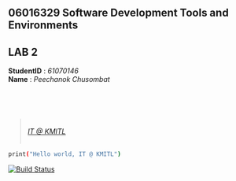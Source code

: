 ## **06016329 Software Development Tools and Environments**
## **LAB 2** 

**StudentID** : *61070146*  
**Name** : *Peechanok Chusombat*  
## <br>


> <br> *<ins>[IT @ KMITL](https://www.it.kmitl.ac.th)* 
  <br><br>
``` sh
print("Hello world, IT @ KMITL")
```
[![Build Status](https://www.it.kmitl.ac.th/wp-content/themes/itkmitl2017wp/img/nav-thai.svg)](https://www.it.kmitl.ac.th)
